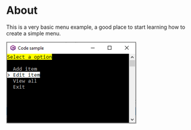 ﻿# About

This is a very basic menu example, a good place to start learning how to create a simple menu.

![Screen Shot1](assets/screenShot1.png)
